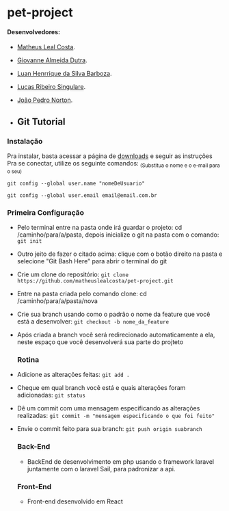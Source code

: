 # pet-project

#### Desenvolvedores:

* [Matheus Leal Costa]().
* [Giovanne Almeida Dutra]().
* [Luan Henrrique da Silva Barboza]().
* [Lucas Ribeiro Singulare]().
* [João Pedro Norton]().

* ## Git Tutorial

### Instalação

Pra instalar, basta acessar a página de [downloads](https://git-scm.com/downloads) e seguir as instruções\
Pra se conectar, utilize os seguinte comandos: <sub>(Substitua o nome e o e-mail para o seu)<sub/>
```
git config --global user.name "nomeDeUsuario"
```
```
git config --global user.email email@email.com.br
```



### Primeira Configuração

* Pelo terminal entre na pasta onde irá guardar o projeto: cd /caminho/para/a/pasta, depois inicialize o git na pasta com o comando: `git init`

* Outro jeito de fazer o citado acima: clique com o botão direito na pasta e selecione "Git Bash Here" para abrir o terminal do git

* Crie um clone do repositório: `git clone https://github.com/matheuslealcosta/pet-project.git`

* Entre na pasta criada pelo comando clone: cd /caminho/para/a/pasta/nova

* Crie sua branch usando como o padrão o nome da feature que você está a desenvolver: `git checkout -b nome_da_feature`

* Após criada a branch você será redirecionado automaticamente a ela, neste espaço que você desenvolverá sua parte do projteto





  ### Rotina

* Adicione as alterações feitas: `git add .`

* Cheque em qual branch você está e quais alterações foram adicionadas: `git status`

* Dê um commit com uma mensagem especificando as alterações realizadas: `git commit -m "mensagem especificando o que foi feito"`

* Envie o commit feito para sua branch: `git push origin suabranch`


  ### Back-End
  * BackEnd de desenvolvimento em php usando o framework laravel juntamente com o laravel Sail, para padronizar a api.
 

     
  ### Front-End
  * Front-end desenvolvido em React
